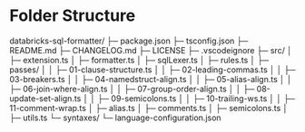 # Folder Structure

databricks-sql-formatter/
├─ package.json
├─ tsconfig.json
├─ README.md
├─ CHANGELOG.md
├─ LICENSE
├─ .vscodeignore
├─ src/
│  ├─ extension.ts
│  ├─ formatter.ts
│  ├─ sqlLexer.ts
│  ├─ rules.ts
│  ├─ passes/
│  │  ├─ 01-clause-structure.ts
│  │  ├─ 02-leading-commas.ts
│  │  ├─ 03-breakers.ts
│  │  ├─ 04-namedstruct-align.ts
│  │  ├─ 05-alias-align.ts
│  │  ├─ 06-join-where-align.ts
│  │  ├─ 07-group-order-align.ts
│  │  ├─ 08-update-set-align.ts
│  │  ├─ 09-semicolons.ts
│  │  ├─ 10-trailing-ws.ts
│  │  ├─ 11-comment-wrap.ts
│  ├─ alias.ts
│  ├─ comments.ts
│  ├─ semicolons.ts
│  ├─ utils.ts
└─ syntaxes/
   └─ language-configuration.json

